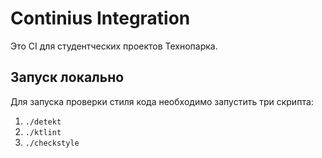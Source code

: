 # Continius Integration

Это CI для студентческих проектов Технопарка.

## Запуск локально

Для запуска проверки стиля кода необходимо запустить три скрипта:
1. `./detekt`
2. `./ktlint`
2. `./checkstyle`

